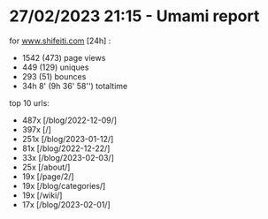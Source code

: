 # 27/02/2023 21:15 - Umami report
for www.shifeiti.com [24h] :

 - 1542 (473) page views
 - 449 (129) uniques
 - 293 (51) bounces
 - 34h 8'  (9h 36' 58'') totaltime


top 10 urls:
 - 487x [/blog/2022-12-09/]
 - 397x [/]
 - 251x [/blog/2023-01-12/]
 - 81x [/blog/2022-12-22/]
 - 33x [/blog/2023-02-03/]
 - 25x [/about/]
 - 19x [/page/2/]
 - 19x [/blog/categories/]
 - 19x [/wiki/]
 - 17x [/blog/2023-02-01/]


